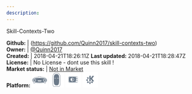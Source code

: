 ```yaml
---
description: 
---
```

Skill-Contexts-Two



**Github:** | (https://github.com/Quinn2017/skill-contexts-two)  
**Owner:** | [@Quinn2017](https://github.com/Quinn2017)  
**Created:** | 2018-04-21T18:26:11Z  **Last updated:** 2018-04-21T18:28:47Z  
**License:** | No License - dont use this skill !  
**Market status:** | [Not in Market](https://market.mycroft.ai/skill/)  
**Platform:**   ![](.gitbook/assets/mark-1-icon.png)  ![](.gitbook/assets/mark-2-icon.png)  ![](.gitbook/assets/picroft-icon.png)  ![](.gitbook/assets/kde.png)   
